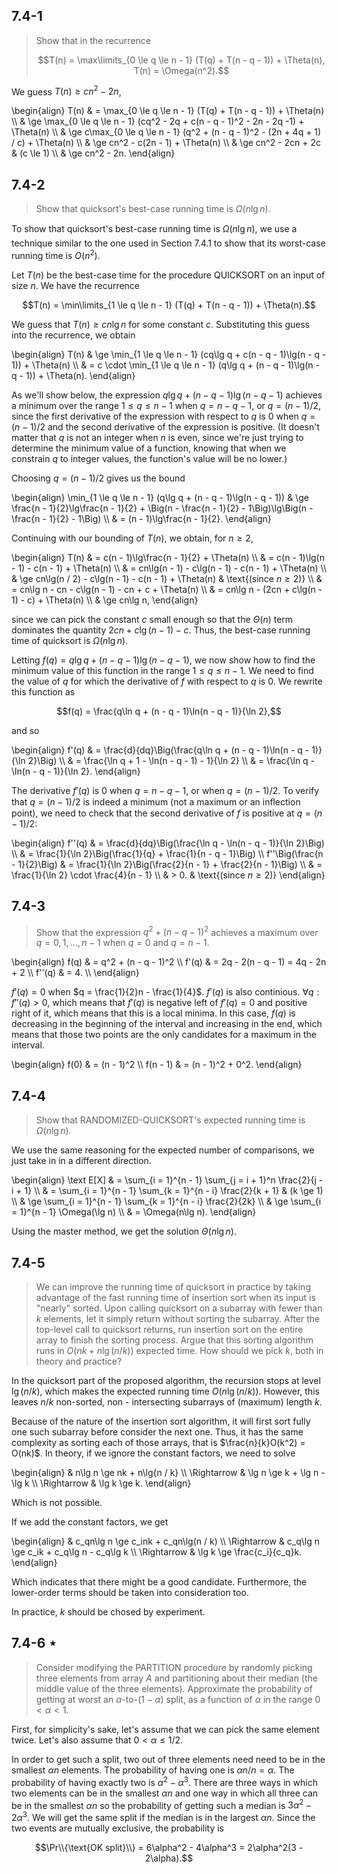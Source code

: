 ## 7.4-1

> Show that in the recurrence
>
> $$T(n) = \max\limits_{0 \le q \le n - 1} (T(q) + T(n - q - 1)) + \Theta(n), T(n) = \Omega(n^2).$$

We guess $T(n) \ge cn^2 - 2n$,

\begin{align}
T(n) & =   \max_{0 \le q \le n - 1} (T(q) + T(n - q - 1)) + \Theta(n) \\\\
     & \ge \max_{0 \le q \le n - 1} (cq^2 - 2q + c(n - q - 1)^2 - 2n - 2q -1) + \Theta(n) \\\\
     & \ge c\max_{0 \le q \le n - 1} (q^2 + (n - q - 1)^2 - (2n + 4q + 1) / c) + \Theta(n) \\\\
     & \ge cn^2 - c(2n - 1) + \Theta(n) \\\\
     & \ge cn^2 - 2cn + 2c & (c \le 1) \\\\
     & \ge cn^2 - 2n.
\end{align}

## 7.4-2

> Show that quicksort's best-case running time is $\Omega(n\lg n)$.

To show that quicksort's best-case running time is $\Omega(n\lg n)$, we use a technique similar to the one used in Section 7.4.1 to show that its worst-case running time is $O(n^2)$.

Let $T(n)$ be the best-case time for the procedure $\text{QUICKSORT}$ on an input of size $n$. We have the recurrence

$$T(n) = \min\limits_{1 \le q \le n - 1} (T(q) + T(n - q - 1)) + \Theta(n).$$

We guess that $T(n) \ge cn\lg n$ for some constant $c$. Substituting this guess into the recurrence, we obtain

\begin{align}
T(n) & \ge \min_{1 \le q \le n - 1} (cq\lg q + c(n - q - 1)\lg(n - q - 1)) + \Theta(n) \\\\
     & =   c \cdot \min_{1 \le q \le n - 1} (q\lg q + (n - q - 1)\lg(n - q - 1)) + \Theta(n).
\end{align}

As we'll show below, the expression $q\lg q + (n - q - 1)\lg(n - q - 1)$ achieves a minimum over the range $1 \le q \le n - 1$ when $q = n - q - 1$, or $q = (n - 1) / 2$, since the first derivative of the expression with respect to $q$ is $0$ when $q = (n - 1) / 2$ and the second derivative of the expression is positive. (It doesn't matter that $q$ is not an integer when $n$ is even, since we're just trying to determine the minimum value of a function, knowing that when we constrain $q$ to integer values, the function's value will be no lower.)

Choosing $q = (n - 1) / 2$ gives us the bound

\begin{align}
\min_{1 \le q \le n - 1} (q\lg q + (n - q - 1)\lg(n - q - 1)) 
    & \ge \frac{n - 1}{2}\lg\frac{n - 1}{2} + \Big(n - \frac{n - 1}{2} - 1\Big)\lg\Big(n - \frac{n - 1}{2} - 1\Big) \\\\
    & =   (n - 1)\lg\frac{n - 1}{2}.
\end{align}

Continuing with our bounding of $T(n)$, we obtain, for $n \ge 2$,

\begin{align}
T(n) & =   c(n - 1)\lg\frac{n - 1}{2} + \Theta(n) \\\\
     & =   c(n - 1)\lg(n - 1) - c(n - 1) + \Theta(n) \\\\
     & =   cn\lg(n - 1) - c\lg(n - 1) - c(n - 1) + \Theta(n) \\\\
     & \ge cn\lg(n / 2) - c\lg(n - 1) - c(n - 1) + \Theta(n) & \text{(since $n \ge 2$)} \\\\
     & =   cn\lg n - cn - c\lg(n - 1) - cn + c + \Theta(n) \\\\
     & =   cn\lg n - (2cn + c\lg(n - 1) - c) + \Theta(n) \\\\
     & \ge cn\lg n,
\end{align}

since we can pick the constant $c$ small enough so that the $\Theta(n)$ term dominates the quantity $2cn + c\lg(n - 1) - c$. Thus, the best-case running time of quicksort is $\Omega(n\lg n)$.

Letting $f(q) = q\lg q + (n - q - 1)\lg(n - q - 1)$, we now show how to find the minimum value of this function in the range $1 \le q \le n - 1$. We need to find the value of $q$ for which the derivative of $f$ with respect to $q$ is $0$. We rewrite this function as

$$f(q) = \frac{q\ln q + (n - q - 1)\ln(n - q - 1)}{\ln 2},$$

and so

\begin{align}
f'(q) & = \frac{d}{dq}\Big(\frac{q\ln q + (n - q - 1)\ln(n - q - 1)}{\ln 2}\Big) \\\\
      & = \frac{\ln q + 1 - \ln(n - q - 1) - 1}{\ln 2} \\\\
      & = \frac{\ln q - \ln(n - q - 1)}{\ln 2}.
\end{align}

The derivative $f'(q)$ is $0$ when $q = n - q - 1$, or when $q = (n - 1) / 2$. To verify that $q = (n - 1) / 2$ is indeed a minimum (not a maximum or an inﬂection point), we need to check that the second derivative of $f$ is positive at $q = (n - 1) / 2$:

\begin{align}
                      f''(q) & = \frac{d}{dq}\Big(\frac{\ln q - \ln(n - q - 1)}{\ln 2}\Big) \\\\
                             & = \frac{1}{\ln 2}\Big(\frac{1}{q} + \frac{1}{n - q - 1}\Big) \\\\
f''\Big(\frac{n - 1}{2}\Big) & = \frac{1}{\ln 2}\Big(\frac{2}{n - 1} + \frac{2}{n - 1}\Big) \\\\
                             & = \frac{1}{\ln 2} \cdot \frac{4}{n - 1} \\\\
                             & > 0. & \text{(since $n \ge 2$)}
\end{align}

## 7.4-3

> Show that the expression $q^2 + (n - q - 1)^2$ achieves a maximum over $q = 0, 1, \ldots, n - 1$ when $q = 0$ and $q = n - 1$.

\begin{align}
  f(q) & = q^2 + (n - q - 1)^2 \\\\
 f'(q) & = 2q - 2(n - q - 1) = 4q - 2n + 2 \\\\
f''(q) & = 4. \\\\
\end{align}

$f'(q) = 0$ when $q = \frac{1}{2}n - \frac{1}{4}$. $f'(q)$ is also continious. $\forall q: f''(q) > 0$, which means that $f'(q)$ is negative left of $f'(q) = 0$ and positive right of it, which means that this is a local minima. In this case, $f(q)$ is decreasing in the beginning of the interval and increasing in the end, which means that those two points are the only candidates for a maximum in the interval.

\begin{align}
    f(0) & = (n - 1)^2 \\\\
f(n - 1) & = (n - 1)^2 + 0^2.
\end{align}

## 7.4-4

> Show that $\text{RANDOMIZED-QUICKSORT}$'s expected running time is $\Omega(n\lg n)$.

We use the same reasoning for the expected number of comparisons, we just take in in a different direction.

\begin{align}
\text E[X]
    & =   \sum_{i = 1}^{n - 1} \sum_{j = i + 1}^n \frac{2}{j - i + 1} \\\\
    & =   \sum_{i = 1}^{n - 1} \sum_{k = 1}^{n - i} \frac{2}{k + 1} & (k \ge 1) \\\\
    & \ge \sum_{i = 1}^{n - 1} \sum_{k = 1}^{n - i} \frac{2}{2k} \\\\
    & \ge \sum_{i = 1}^{n - 1} \Omega(\lg n) \\\\
    & =   \Omega(n\lg n).
\end{align}

Using the master method, we get the solution $\Theta(n\lg n)$.

## 7.4-5

> We can improve the running time of quicksort in practice by taking advantage of the fast running time of insertion sort when its input is "nearly" sorted. Upon calling quicksort on a subarray with fewer than $k$ elements, let it simply return without sorting the subarray. After the top-level call to quicksort returns, run insertion sort on the entire array to finish the sorting process. Argue that this sorting algorithm runs in $O(nk + n\lg(n / k))$ expected time. How should we pick $k$, both in theory and practice?

In the quicksort part of the proposed algorithm, the recursion stops at level $\lg(n / k)$, which makes the expected running time $O(n\lg(n / k))$. However, this leaves $n / k$ non-sorted, non - intersecting subarrays of (maximum) length $k$.

Because of the nature of the insertion sort algorithm, it will first sort fully one such subarray before consider the next one. Thus, it has the same complexity as sorting each of those arrays, that is $\frac{n}{k}O(k^2) = O(nk)$.
In theory, if we ignore the constant factors, we need to solve

\begin{align}
            & n\lg n \ge nk + n\lg{n / k} \\\\
\Rightarrow & \lg n \ge k + \lg n - \lg k \\\\
\Rightarrow & \lg k \ge k.
\end{align}

Which is not possible.

If we add the constant factors, we get

\begin{align}
            & c_qn\lg n \ge c_ink + c_qn\lg(n / k) \\\\
\Rightarrow & c_q\lg n \ge c_ik + c_q\lg n - c_q\lg k \\\\
\Rightarrow & \lg k \ge \frac{c_i}{c_q}k.
\end{align}

Which indicates that there might be a good candidate. Furthermore, the lower-order terms should be taken into consideration too.

In practice, $k$ should be chosed by experiment.

## 7.4-6 $\star$

> Consider modifying the $\text{PARTITION}$ procedure by randomly picking three elements from array $A$ and partitioning about their median (the middle value of the three elements). Approximate the probability of getting at worst an $\alpha$-to-$(1 - \alpha)$ split, as a function of $\alpha$ in the range $0 < \alpha < 1$.

First, for simplicity's sake, let's assume that we can pick the same element twice. Let's also assume that $0 < \alpha \le 1 / 2$.

In order to get such a split, two out of three elements need need to be in the smallest $\alpha n$ elements. The probability of having one is $\alpha n / n = \alpha$. The probability of having exactly two is $\alpha^2 - \alpha^3$. There are three ways in which two elements can be in the smallest $\alpha n$ and one way in which all three can be in the smallest $\alpha n$ so the probability of getting such a median is $3\alpha^2 - 2\alpha^3$. We will get the same split if the median is in the largest $\alpha n$. Since the two events are mutually exclusive, the probability is

$$\Pr\\{\text{OK split}\\} = 6\alpha^2 - 4\alpha^3 = 2\alpha^2(3 - 2\alpha).$$
